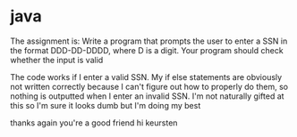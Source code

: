 # java
The assignment is:
Write a program that prompts the user to enter a SSN in the format DDD-DD-DDDD, where D is a digit.
Your program should check whether the input is valid

The code works if I enter a valid SSN.
My if else statements are obviously not written correctly because I can't figure out how to properly do them, so nothing is outputted when I enter an invalid SSN.
I'm not naturally gifted at this so I'm sure it looks dumb but I'm doing my best

thanks again you're a good friend
hi keursten
